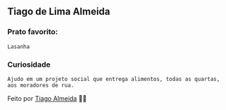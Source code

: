 ## Tiago de Lima Almeida

### Prato favorito:
    Lasanha

### Curiosidade
    Ajudo em um projeto social que entrega alimentos, todas as quartas, aos moradores de rua.


Feito por [Tiago Almeida](https://github.com/tiagodalmeida87) 🧑‍💻